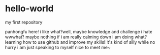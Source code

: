 # hello-world
my first repository

panhongfu here!
i like what?well, maybe knowledge and challenge
i hate wwwhat? maybe nothing if i am really calming down
i am doing what?learning how to use github and improve my skills!
it's kind of silly while no hurry i am just speaking to myself
nice to meet me~
